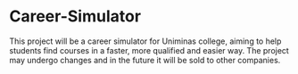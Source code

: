 # Career-Simulator
 This project will be a career simulator for Uniminas college, aiming to help students find courses in a faster, more qualified and easier way. The project may undergo changes and in the future it will be sold to other companies.

